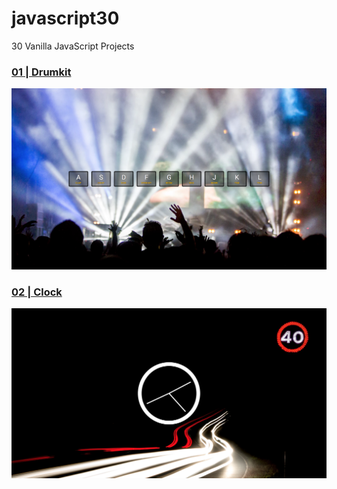 # javascript30
30 Vanilla JavaScript Projects

### [01 | Drumkit](https://github.com/SonyaMoisset/javascript30/tree/master/01-Drumkit)
![Drumkit](https://github.com/SonyaMoisset/javascript30/blob/master/01-Drumkit/drumkit.png)


### [02 | Clock](https://github.com/SonyaMoisset/javascript30/tree/master/02-Clock)
![Clock](https://github.com/SonyaMoisset/javascript30/blob/master/02-Clock/clock.png)
